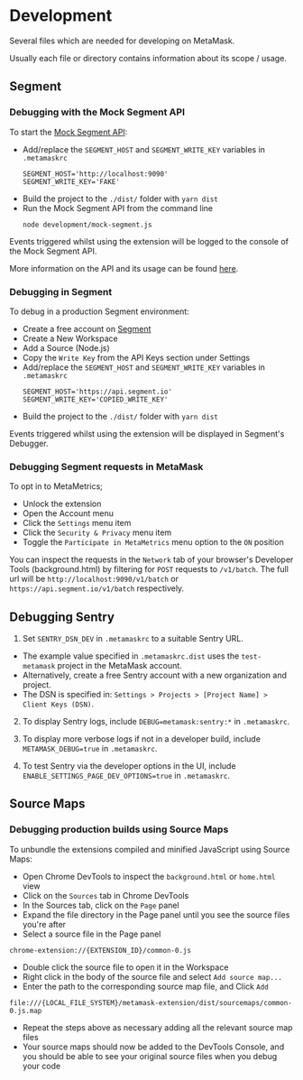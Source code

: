# Development

Several files which are needed for developing on MetaMask.

Usually each file or directory contains information about its scope / usage.

## Segment

### Debugging with the Mock Segment API

To start the [Mock Segment API](./mock-segment.js):

-   Add/replace the `SEGMENT_HOST` and `SEGMENT_WRITE_KEY` variables in `.metamaskrc`
    ```
    SEGMENT_HOST='http://localhost:9090'
    SEGMENT_WRITE_KEY='FAKE'
    ```
-   Build the project to the `./dist/` folder with `yarn dist`
-   Run the Mock Segment API from the command line
    ```
    node development/mock-segment.js
    ```

Events triggered whilst using the extension will be logged to the console of the Mock Segment API.

More information on the API and its usage can be found [here](./mock-segment.js#L28).

### Debugging in Segment

To debug in a production Segment environment:

- Create a free account on [Segment](https://segment.com/)
- Create a New Workspace
- Add a Source (Node.js)
- Copy the `Write Key` from the API Keys section under Settings
-   Add/replace the `SEGMENT_HOST` and `SEGMENT_WRITE_KEY` variables in `.metamaskrc`
    ```
    SEGMENT_HOST='https://api.segment.io'
    SEGMENT_WRITE_KEY='COPIED_WRITE_KEY'
    ```
-   Build the project to the `./dist/` folder with `yarn dist`

Events triggered whilst using the extension will be displayed in Segment's Debugger.

### Debugging Segment requests in MetaMask

To opt in to MetaMetrics;
- Unlock the extension
- Open the Account menu
- Click the `Settings` menu item
- Click the `Security & Privacy` menu item
- Toggle the `Participate in MetaMetrics` menu option to the `ON` position

You can inspect the requests in the `Network` tab of your browser's Developer Tools (background.html)
by filtering for `POST` requests to `/v1/batch`. The full url will be `http://localhost:9090/v1/batch`
or `https://api.segment.io/v1/batch` respectively.

## Debugging Sentry

1. Set `SENTRY_DSN_DEV` in `.metamaskrc` to a suitable Sentry URL.
  - The example value specified in `.metamaskrc.dist` uses the `test-metamask` project in the MetaMask account.
  - Alternatively, create a free Sentry account with a new organization and project.
  - The DSN is specified in: `Settings > Projects > [Project Name] > Client Keys (DSN)`.

2. To display Sentry logs, include `DEBUG=metamask:sentry:*` in `.metamaskrc`.

3. To display more verbose logs if not in a developer build, include `METAMASK_DEBUG=true` in `.metamaskrc`.

4. To test Sentry via the developer options in the UI, include `ENABLE_SETTINGS_PAGE_DEV_OPTIONS=true` in `.metamaskrc`.

## Source Maps

### Debugging production builds using Source Maps

To unbundle the extensions compiled and minified JavaScript using Source Maps:

- Open Chrome DevTools to inspect the `background.html` or `home.html` view
- Click on the `Sources` tab in Chrome DevTools
- In the Sources tab, click on the `Page` panel
- Expand the file directory in the Page panel until you see the source files you're after
- Select a source file in the Page panel
```
chrome-extension://{EXTENSION_ID}/common-0.js
```
- Double click the source file to open it in the Workspace
- Right click in the body of the source file and select `Add source map...`
- Enter the path to the corresponding source map file, and Click `Add`
```
file:///{LOCAL_FILE_SYSTEM}/metamask-extension/dist/sourcemaps/common-0.js.map
```
- Repeat the steps above as necessary adding all the relevant source map files
- Your source maps should now be added to the DevTools Console, and you should be able to see your original source files when you debug your code
